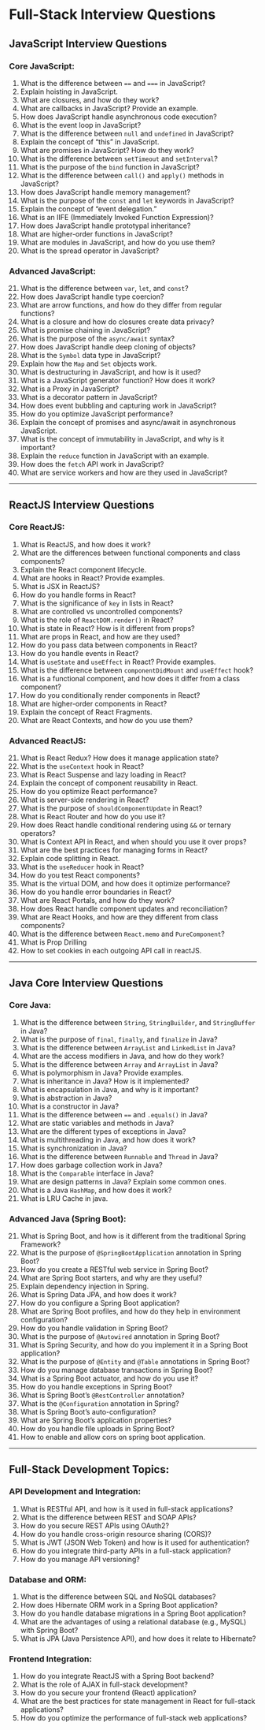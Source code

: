 # Full-Stack Interview Questions

## JavaScript Interview Questions

### Core JavaScript:
1. What is the difference between `==` and `===` in JavaScript?
2. Explain hoisting in JavaScript.
3. What are closures, and how do they work?
4. What are callbacks in JavaScript? Provide an example.
5. How does JavaScript handle asynchronous code execution?
6. What is the event loop in JavaScript?
7. What is the difference between `null` and `undefined` in JavaScript?
8. Explain the concept of “this” in JavaScript.
9. What are promises in JavaScript? How do they work?
10. What is the difference between `setTimeout` and `setInterval`?
11. What is the purpose of the `bind` function in JavaScript?
12. What is the difference between `call()` and `apply()` methods in JavaScript?
13. How does JavaScript handle memory management?
14. What is the purpose of the `const` and `let` keywords in JavaScript?
15. Explain the concept of “event delegation.”
16. What is an IIFE (Immediately Invoked Function Expression)?
17. How does JavaScript handle prototypal inheritance?
18. What are higher-order functions in JavaScript?
19. What are modules in JavaScript, and how do you use them?
20. What is the spread operator in JavaScript?

### Advanced JavaScript:
21. What is the difference between `var`, `let`, and `const`?
22. How does JavaScript handle type coercion?
23. What are arrow functions, and how do they differ from regular functions?
24. What is a closure and how do closures create data privacy?
25. What is promise chaining in JavaScript?
26. What is the purpose of the `async/await` syntax?
27. How does JavaScript handle deep cloning of objects?
28. What is the `Symbol` data type in JavaScript?
29. Explain how the `Map` and `Set` objects work.
30. What is destructuring in JavaScript, and how is it used?
31. What is a JavaScript generator function? How does it work?
32. What is a Proxy in JavaScript?
33. What is a decorator pattern in JavaScript?
34. How does event bubbling and capturing work in JavaScript?
35. How do you optimize JavaScript performance?
36. Explain the concept of promises and async/await in asynchronous JavaScript.
37. What is the concept of immutability in JavaScript, and why is it important?
38. Explain the `reduce` function in JavaScript with an example.
39. How does the `fetch` API work in JavaScript?
40. What are service workers and how are they used in JavaScript?

---

## ReactJS Interview Questions

### Core ReactJS:
1. What is ReactJS, and how does it work?
2. What are the differences between functional components and class components?
3. Explain the React component lifecycle.
4. What are hooks in React? Provide examples.
5. What is JSX in ReactJS?
6. How do you handle forms in React?
7. What is the significance of `key` in lists in React?
8. What are controlled vs uncontrolled components?
9. What is the role of `ReactDOM.render()` in React?
10. What is state in React? How is it different from props?
11. What are props in React, and how are they used?
12. How do you pass data between components in React?
13. How do you handle events in React?
14. What is `useState` and `useEffect` in React? Provide examples.
15. What is the difference between `componentDidMount` and `useEffect` hook?
16. What is a functional component, and how does it differ from a class component?
17. How do you conditionally render components in React?
18. What are higher-order components in React?
19. Explain the concept of React Fragments.
20. What are React Contexts, and how do you use them?

### Advanced ReactJS:
21. What is React Redux? How does it manage application state?
22. What is the `useContext` hook in React?
23. What is React Suspense and lazy loading in React?
24. Explain the concept of component reusability in React.
25. How do you optimize React performance?
26. What is server-side rendering in React?
27. What is the purpose of `shouldComponentUpdate` in React?
28. What is React Router and how do you use it?
29. How does React handle conditional rendering using `&&` or ternary operators?
30. What is Context API in React, and when should you use it over props?
31. What are the best practices for managing forms in React?
32. Explain code splitting in React.
33. What is the `useReducer` hook in React?
34. How do you test React components?
35. What is the virtual DOM, and how does it optimize performance?
36. How do you handle error boundaries in React?
37. What are React Portals, and how do they work?
38. How does React handle component updates and reconciliation?
39. What are React Hooks, and how are they different from class components?
40. What is the difference between `React.memo` and `PureComponent`?
41. What is Prop Drilling
42. How to set cookies in each outgoing API call in reactJS.

---

## Java Core Interview Questions

### Core Java:
1. What is the difference between `String`, `StringBuilder`, and `StringBuffer` in Java?
2. What is the purpose of `final`, `finally`, and `finalize` in Java?
3. What is the difference between `ArrayList` and `LinkedList` in Java?
4. What are the access modifiers in Java, and how do they work?
5. What is the difference between `Array` and `ArrayList` in Java?
6. What is polymorphism in Java? Provide examples.
7. What is inheritance in Java? How is it implemented?
8. What is encapsulation in Java, and why is it important?
9. What is abstraction in Java?
10. What is a constructor in Java?
11. What is the difference between `==` and `.equals()` in Java?
12. What are static variables and methods in Java?
13. What are the different types of exceptions in Java?
14. What is multithreading in Java, and how does it work?
15. What is synchronization in Java?
16. What is the difference between `Runnable` and `Thread` in Java?
17. How does garbage collection work in Java?
18. What is the `Comparable` interface in Java?
19. What are design patterns in Java? Explain some common ones.
20. What is a Java `HashMap`, and how does it work?
21. What is LRU Cache in java.

### Advanced Java (Spring Boot):
21. What is Spring Boot, and how is it different from the traditional Spring Framework?
22. What is the purpose of `@SpringBootApplication` annotation in Spring Boot?
23. How do you create a RESTful web service in Spring Boot?
24. What are Spring Boot starters, and why are they useful?
25. Explain dependency injection in Spring.
26. What is Spring Data JPA, and how does it work?
27. How do you configure a Spring Boot application?
28. What are Spring Boot profiles, and how do they help in environment configuration?
29. How do you handle validation in Spring Boot?
30. What is the purpose of `@Autowired` annotation in Spring Boot?
31. What is Spring Security, and how do you implement it in a Spring Boot application?
32. What is the purpose of `@Entity` and `@Table` annotations in Spring Boot?
33. How do you manage database transactions in Spring Boot?
34. What is a Spring Boot actuator, and how do you use it?
35. How do you handle exceptions in Spring Boot?
36. What is Spring Boot’s `@RestController` annotation?
37. What is the `@Configuration` annotation in Spring?
38. What is Spring Boot’s auto-configuration?
39. What are Spring Boot’s application properties?
40. How do you handle file uploads in Spring Boot?
41. How to enable and allow cors on spring boot application.

---

## Full-Stack Development Topics:

### API Development and Integration:
1. What is RESTful API, and how is it used in full-stack applications?
2. What is the difference between REST and SOAP APIs?
3. How do you secure REST APIs using OAuth2?
4. How do you handle cross-origin resource sharing (CORS)?
5. What is JWT (JSON Web Token) and how is it used for authentication?
6. How do you integrate third-party APIs in a full-stack application?
7. How do you manage API versioning?

### Database and ORM:
1. What is the difference between SQL and NoSQL databases?
2. How does Hibernate ORM work in a Spring Boot application?
3. How do you handle database migrations in a Spring Boot application?
4. What are the advantages of using a relational database (e.g., MySQL) with Spring Boot?
5. What is JPA (Java Persistence API), and how does it relate to Hibernate?

### Frontend Integration:
1. How do you integrate ReactJS with a Spring Boot backend?
2. What is the role of AJAX in full-stack development?
3. How do you secure your frontend (React) application?
4. What are the best practices for state management in React for full-stack applications?
5. How do you optimize the performance of full-stack web applications?
